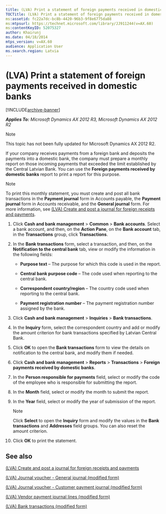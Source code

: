 ```yaml
---
title: (LVA) Print a statement of foreign payments received in domestic banks
TOCTitle: (LVA) Print a statement of foreign payments received in domestic banks
ms:assetid: fc22a7dc-bc8b-4420-96b3-9f8e6775da88
ms:mtpsurl: https://technet.microsoft.com/library/JJ911244(v=AX.60)
ms:contentKeyID: 52075327
author: Khairunj
ms.date: 04/18/2014
mtps_version: v=AX.60
audience: Application User
ms.search.region: Latvia
---
```


# (LVA) Print a statement of foreign payments received in domestic banks 


[!INCLUDE[archive-banner](includes/archive-banner.md)]


_**Applies To:** Microsoft Dynamics AX 2012 R3, Microsoft Dynamics AX 2012 R2_


> [!NOTE]
> <P>This topic has not been fully updated for Microsoft Dynamics AX 2012 R2.</P>



If your company receives payments from a foreign bank and deposits the payments into a domestic bank, the company must prepare a monthly report on those incoming payments that exceeded the limit established by the Central Latvian Bank. You can use the **Foreign payments received by domestic banks** report to print a report for this purpose.


> [!NOTE]
> <P>To print this monthly statement, you must create and post all bank transactions in the <STRONG>Payment journal</STRONG> form in Accounts payable, the <STRONG>Payment journal</STRONG> form in Accounts receivable, and the <STRONG>General journal</STRONG> form. For more information, see <A href="lva-create-and-post-a-journal-for-foreign-receipts-and-payments.md">(LVA) Create and post a journal for foreign receipts and payments</A>.</P>



1.  Click **Cash and bank management** \> **Common** \> **Bank accounts**. Select a bank account, and then, on the **Action Pane**, on the **Bank account** tab, in the **Transactions** group, click **Transactions**.

2.  In the **Bank transactions** form, select a transaction, and then, on the **Notification to the central bank** tab, view or modify the information in the following fields:
    
      - **Purpose text** – The purpose for which this code is used in the report.
    
      - **Central bank purpose code** – The code used when reporting to the central bank.
    
      - **Correspondent country/region** – The country code used when reporting to the central bank.
    
      - **Payment registration number** – The payment registration number assigned by the bank.

3.  Click **Cash and bank management** \> **Inquiries** \> **Bank transactions**.

4.  In the **Inquiry** form, select the correspondent country and add or modify the amount criterion for bank transactions specified by Latvian Central Bank.

5.  Click **OK** to open the **Bank transactions** form to view the details on notification to the central bank, and modify them if needed.

6.  Click **Cash and bank management** \> **Reports** \> **Transactions** \> **Foreign payments received by domestic banks**.

7.  In the **Person responsible for payments** field, select or modify the code of the employee who is responsible for submitting the report.

8.  In the **Month** field, select or modify the month to submit the report.

9.  In the **Year** field, select or modify the year of submission of the report.
    

    > [!NOTE]
    > <P>Click <STRONG>Select</STRONG> to open the <STRONG>Inquiry</STRONG> form and modify the values in the <STRONG>Bank transactions</STRONG> and <STRONG>Addresses</STRONG> field groups. You can also reset the amount criterion.</P>



10. Click **OK** to print the statement.

## See also

[(LVA) Create and post a journal for foreign receipts and payments](lva-create-and-post-a-journal-for-foreign-receipts-and-payments.md)

[(LVA) Journal voucher - General journal (modified form)](https://technet.microsoft.com/library/jj853411\(v=ax.60\))

[(LVA) Journal voucher - Customer payment journal (modified form)](https://technet.microsoft.com/library/jj720370\(v=ax.60\))

[(LVA) Vendor payment journal lines (modified form)](https://technet.microsoft.com/library/jj721419\(v=ax.60\))

[(LVA) Bank transactions (modified form)](https://technet.microsoft.com/library/jj839644\(v=ax.60\))

  


